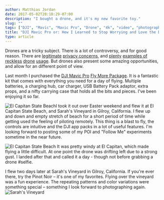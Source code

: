```yaml
---
author: Matthias Jordan
date: 2017-05-02T20:10:29-07:00
description: "I bought a drone, and it's my new favorite toy."
slug: ""
tags: ["DJI", "Mavic", "Mavic Pro", "Drone", "4k", "video", "photography", "aerial photography", "drone photography", "photography"]
title: "DJI Mavic Pro or: How I Learned to Stop Worrying and Love the Drone"
type: article
---
```


Drones are a tricky subject. There is a lot of controversy, and for good reason. There are [legitimate](https://iamkj.us/2pWdodN) [privacy concerns](https://iamkj.us/2pGr8IR), and [plenty](https://iamkj.us/2p3LJ68) [examples of](https://iamkj.us/2qqFCgK) [reckless](https://iamkj.us/2qqDAgN) [drone](https://iamkj.us/2pGsqnb) [usage](https://iamkj.us/2qqzpBF). But drones also present some amazing opportunities, and allow for an different point of view.

Last month I purchased the [DJI Mavic Pro](http://amzn.to/2qwLylu) [Fly More Package](http://amzn.to/2qwIfLm). It is a fantastic kit that comes with everything you need for a day of flying. Multiple batteries, a charging hub, car charger, USB Battery Pack adaptor, extra props, and a nifty carrying case that holds all the bits and pieces. I've been enjoying it so far.

![El Capitan State Beach](/assets/photos/blog/20170413_drone_001.jpg#floatright-md)I took it out over Easter weekend and flew it at El Capitan State Beach, and Sarah's Vineyard in Gilroy, California. I flew up and down and empty stretch of beach for a short period of time while getting used the feeling of piloting remotely. This thing is a blast to fly, the controls are intuitive and the DJI app packs in a lot of useful features. I'm looking forward to posting some of my POI and "Follow Me" experiments sometime in the near future.


![El Capitan State Beach](/assets/photos/blog/20170413_drone_003.jpg#floatleft-lg)
It was pretty windy at El Capitan, which made flying a little difficult. At one point the drone was drifting left due to a strong gust. I landed after that and called it a day - though not before grabbing a drone #selfie.


I flew two days later at Sarah's Vineyard in Gilroy, California. If you're ever there, try the Pinot Noir – it's one of my favorites. Flying over the vineyard was a fun experience. The repeating patterns and color variations were something special – something I look forward to photographing again. ![Sarah's Vineyard](/assets/photos/blog/20170415_drone_002.jpg)

